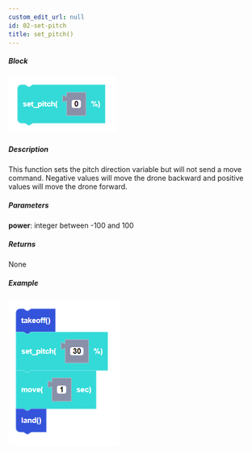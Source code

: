 ```yaml
---
custom_edit_url: null
id: 02-set-pitch
title: set_pitch()
---
```


##### Block

![set pitch block image](set_pitch.PNG)

##### Description

This function sets the pitch direction variable but will not send a move command. Negative values will move the drone backward and positive values will move the drone forward.

##### Parameters
**power**: integer between -100 and 100 <br /> 

##### Returns

None

##### Example

![set pitch example](set_pitch_example.PNG)
